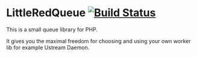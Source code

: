 LittleRedQueue [![Build Status](https://next.travis-ci.org/Gerifield/little-red-queue.svg?branch=master)](https://next.travis-ci.org/Gerifield/little-red-queue)
==============

This is a small queue library for PHP.

It gives you the maximal freedom for choosing and using your own worker lib for example Ustream Daemon.
